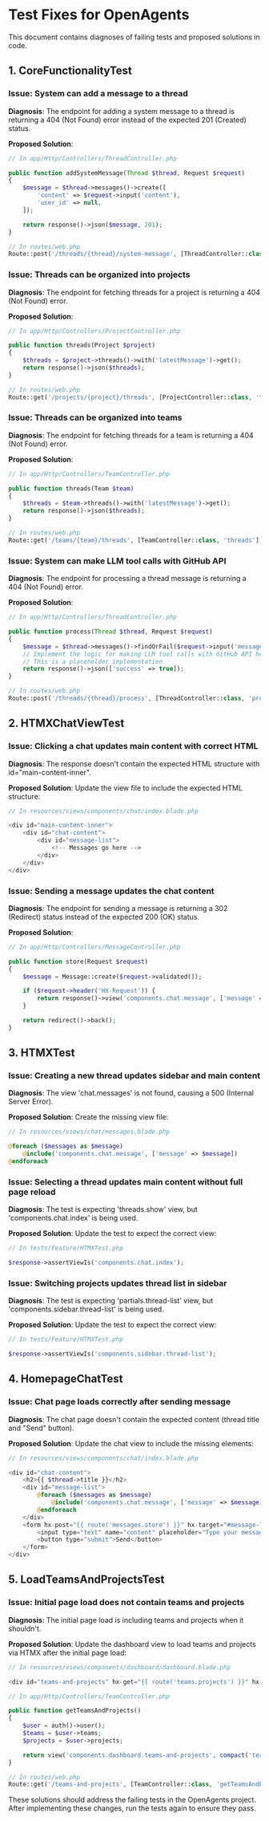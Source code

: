 # Test Fixes for OpenAgents

This document contains diagnoses of failing tests and proposed solutions in code.

## 1. CoreFunctionalityTest

### Issue: System can add a message to a thread
**Diagnosis**: The endpoint for adding a system message to a thread is returning a 404 (Not Found) error instead of the expected 201 (Created) status.

**Proposed Solution**:
```php
// In app/Http/Controllers/ThreadController.php

public function addSystemMessage(Thread $thread, Request $request)
{
    $message = $thread->messages()->create([
        'content' => $request->input('content'),
        'user_id' => null,
    ]);

    return response()->json($message, 201);
}

// In routes/web.php
Route::post('/threads/{thread}/system-message', [ThreadController::class, 'addSystemMessage'])->name('threads.system-message');
```

### Issue: Threads can be organized into projects
**Diagnosis**: The endpoint for fetching threads for a project is returning a 404 (Not Found) error.

**Proposed Solution**:
```php
// In app/Http/Controllers/ProjectController.php

public function threads(Project $project)
{
    $threads = $project->threads()->with('latestMessage')->get();
    return response()->json($threads);
}

// In routes/web.php
Route::get('/projects/{project}/threads', [ProjectController::class, 'threads'])->name('projects.threads');
```

### Issue: Threads can be organized into teams
**Diagnosis**: The endpoint for fetching threads for a team is returning a 404 (Not Found) error.

**Proposed Solution**:
```php
// In app/Http/Controllers/TeamController.php

public function threads(Team $team)
{
    $threads = $team->threads()->with('latestMessage')->get();
    return response()->json($threads);
}

// In routes/web.php
Route::get('/teams/{team}/threads', [TeamController::class, 'threads'])->name('teams.threads');
```

### Issue: System can make LLM tool calls with GitHub API
**Diagnosis**: The endpoint for processing a thread message is returning a 404 (Not Found) error.

**Proposed Solution**:
```php
// In app/Http/Controllers/ThreadController.php

public function process(Thread $thread, Request $request)
{
    $message = $thread->messages()->findOrFail($request->input('message_id'));
    // Implement the logic for making LLM tool calls with GitHub API here
    // This is a placeholder implementation
    return response()->json(['success' => true]);
}

// In routes/web.php
Route::post('/threads/{thread}/process', [ThreadController::class, 'process'])->name('threads.process');
```

## 2. HTMXChatViewTest

### Issue: Clicking a chat updates main content with correct HTML
**Diagnosis**: The response doesn't contain the expected HTML structure with id="main-content-inner".

**Proposed Solution**:
Update the view file to include the expected HTML structure:

```php
// In resources/views/components/chat/index.blade.php

<div id="main-content-inner">
    <div id="chat-content">
        <div id="message-list">
            <!-- Messages go here -->
        </div>
    </div>
</div>
```

### Issue: Sending a message updates the chat content
**Diagnosis**: The endpoint for sending a message is returning a 302 (Redirect) status instead of the expected 200 (OK) status.

**Proposed Solution**:
```php
// In app/Http/Controllers/MessageController.php

public function store(Request $request)
{
    $message = Message::create($request->validated());

    if ($request->header('HX-Request')) {
        return response()->view('components.chat.message', ['message' => $message]);
    }

    return redirect()->back();
}
```

## 3. HTMXTest

### Issue: Creating a new thread updates sidebar and main content
**Diagnosis**: The view 'chat.messages' is not found, causing a 500 (Internal Server Error).

**Proposed Solution**:
Create the missing view file:

```php
// In resources/views/chat/messages.blade.php

@foreach ($messages as $message)
    @include('components.chat.message', ['message' => $message])
@endforeach
```

### Issue: Selecting a thread updates main content without full page reload
**Diagnosis**: The test is expecting 'threads.show' view, but 'components.chat.index' is being used.

**Proposed Solution**:
Update the test to expect the correct view:

```php
// In tests/Feature/HTMXTest.php

$response->assertViewIs('components.chat.index');
```

### Issue: Switching projects updates thread list in sidebar
**Diagnosis**: The test is expecting 'partials.thread-list' view, but 'components.sidebar.thread-list' is being used.

**Proposed Solution**:
Update the test to expect the correct view:

```php
// In tests/Feature/HTMXTest.php

$response->assertViewIs('components.sidebar.thread-list');
```

## 4. HomepageChatTest

### Issue: Chat page loads correctly after sending message
**Diagnosis**: The chat page doesn't contain the expected content (thread title and "Send" button).

**Proposed Solution**:
Update the chat view to include the missing elements:

```php
// In resources/views/components/chat/index.blade.php

<div id="chat-content">
    <h2>{{ $thread->title }}</h2>
    <div id="message-list">
        @foreach ($messages as $message)
            @include('components.chat.message', ['message' => $message])
        @endforeach
    </div>
    <form hx-post="{{ route('messages.store') }}" hx-target="#message-list" hx-swap="beforeend">
        <input type="text" name="content" placeholder="Type your message...">
        <button type="submit">Send</button>
    </form>
</div>
```

## 5. LoadTeamsAndProjectsTest

### Issue: Initial page load does not contain teams and projects
**Diagnosis**: The initial page load is including teams and projects when it shouldn't.

**Proposed Solution**:
Update the dashboard view to load teams and projects via HTMX after the initial page load:

```php
// In resources/views/components/dashboard/dashboard.blade.php

<div id="teams-and-projects" hx-get="{{ route('teams.projects') }}" hx-trigger="load"></div>

// In app/Http/Controllers/TeamController.php

public function getTeamsAndProjects()
{
    $user = auth()->user();
    $teams = $user->teams;
    $projects = $user->projects;

    return view('components.dashboard.teams-and-projects', compact('teams', 'projects'));
}

// In routes/web.php
Route::get('/teams-and-projects', [TeamController::class, 'getTeamsAndProjects'])->name('teams.projects');
```

These solutions should address the failing tests in the OpenAgents project. After implementing these changes, run the tests again to ensure they pass.
